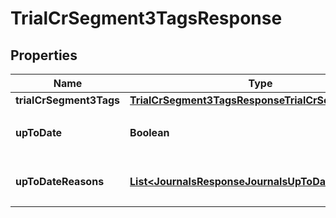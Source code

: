 

# TrialCrSegment3TagsResponse


## Properties

Name | Type | Description | Notes
------------ | ------------- | ------------- | -------------
**trialCrSegment3Tags** | [**TrialCrSegment3TagsResponseTrialCrSegment3Tags**](TrialCrSegment3TagsResponseTrialCrSegment3Tags.md) |  | 
**upToDate** | **Boolean** | 集計結果が最新かどうか | 
**upToDateReasons** | [**List&lt;JournalsResponseJournalsUpToDateReasons&gt;**](JournalsResponseJournalsUpToDateReasons.md) | 集計が最新でない場合の要因情報 |  [optional]



